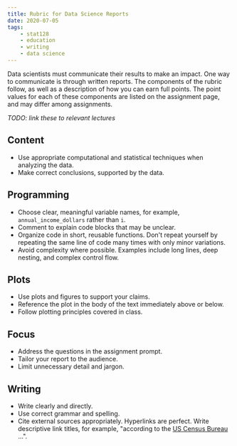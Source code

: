 ```yaml
---
title: Rubric for Data Science Reports
date: 2020-07-05
tags:
    - stat128
    - education
    - writing
    - data science
---
```


Data scientists must communicate their results to make an impact.
One way to communicate is through written reports.
The components of the rubric follow, as well as a description of how you can earn full points.
The point values for each of these components are listed on the assignment page, and may differ among assignments.

_TODO: link these to relevant lectures_

## Content

- Use appropriate computational and statistical techniques when analyzing the data.
- Make correct conclusions, supported by the data.


## Programming

- Choose clear, meaningful variable names, for example, `annual_income_dollars` rather than `i`.
- Comment to explain code blocks that may be unclear.
- Organize code in short, reusable functions.
    Don't repeat yourself by repeating the same line of code many times with only minor variations.
- Avoid complexity where possible.
    Examples include long lines, deep nesting, and complex control flow.


## Plots

- Use plots and figures to support your claims.
- Reference the plot in the body of the text immediately above or below.
- Follow plotting principles covered in class.


## Focus

- Address the questions in the assignment prompt.
- Tailor your report to the audience.
- Limit unnecessary detail and jargon.


## Writing

- Write clearly and directly.
- Use correct grammar and spelling.
- Cite external sources appropriately.
    Hyperlinks are perfect.
    Write descriptive link titles, for example, "according to the [US Census Bureau](https://www.census.gov/) ...".
